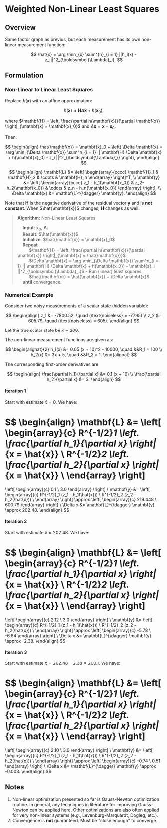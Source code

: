 # Weighted Non-Linear Least Squares

## Overview

Same factor graph as previus, but each measurement has its own non-linear measurement function:

$$
\hat{x} = \arg \min_{x} \sum^{n}_{i = 1} ||h_i(x) - z_i||^2_{\boldsymbol{\Lambda}_i}.
$$

## Formulation

### Non-Linear to Linear Least Squares

Replace $h(\mathbf{x})$ with an affine approximation:

$$
h(\mathbf{x}) \approx \mathbf{H} \Delta \mathbf{x} + h(\mathbf{x}_0),
$$

where $\mathbf{H} = \left. \frac{\partial h(\mathbf{x})}{\partial \mathbf{x}} \right|_{\mathbf{x} = \mathbf{x}_0}$ and $\Delta \mathbf{x} = \mathbf{x} - \mathbf{x}_0$.

Then:

$$
\begin{align}
\hat{\mathbf{x}} = \mathbf{x}_0 +
\left(
\Delta \mathbf{x} = \arg \min_{\Delta \mathbf{x}} \sum^n_{i = 1} || \mathbf{H} \Delta \mathbf{x} + h(\mathbf{x}_0) - z_i ||^2_{\boldsymbol{\Lambda}_i}
\right),
\end{align}
$$

$$
\begin{align}
\mathbf{L} &= \left[
\begin{array}{cccc}
\mathbf{H}_1 & \mathbf{H}_2 & \cdots & \mathbf{H}_n
\end{array}
\right]^T, \\
\mathbf{y} &= \left[
\begin{array}{cccc}
z_1 - h_1(\mathbf{x_0}) & z_2- h_2(\mathbf{x_0}) & \cdots & z_n - h_n(\mathbf{x_0})
\end{array}
\right], \\
\Delta \mathbf{x} &= \mathbf{L}^{\dagger} \mathbf{y}.
\end{align}
$$

Note that $\mathbf{H}$ is the negative derivative of the residual vector $\mathbf{y}$ and is **not constant**. When $\hat{\mathbf{x}}$ changes, $\mathbf{H}$ changes as well.

> **Algorithm:** Non-Linear Least Squares
>
> $\quad$**Input**: $\mathbf{x}_0$, $\boldsymbol{\Lambda}_i$   
> $\quad$**Result**: $\hat{\mathbf{x}}$   
> $\quad$**Initialize**: $\hat{\mathbf{x}} = \mathbf{x}_0$   
> $\quad$**Repeat**    
> $\quad\quad$ $\mathbf{H} = \left. \frac{\partial h(\mathbf{x})}{\partial \mathbf{x}} \right|_{\mathbf{x} = \hat{\mathbf{x}}}$    
> $\quad\quad$ $\Delta \mathbf{x} = \arg \min_{\Delta \mathbf{x}} \sum^n_{i = 1} || \mathbf{H} \Delta \mathbf{x} + h(\mathbf{x_0}) - \mathbf{z}_i ||^2_{\boldsymbol{\Lambda}_i}$ - Run (linear) least squares    
> $\quad\quad$ $\hat{\mathbf{x}} = \hat{\mathbf{x}} + \Delta \mathbf{x}$    
> $\quad$**until** convergence.    

### Numerical Example

Consider two noisy measurements of a scalar state (hidden variable):

$$
\begin{align}
z_1 &= -7800.52, \quad (\text{noiseless} = -7795) \\
z_2 &= 605.79, \quad (\text{noiseless} = 605).
\end{align}
$$

Let the true scalar state be $x = 200$.

The non-linear measurement functions are given as:

$$
\begin{alignat}{2}
h_1(x) &= 0.05 (x + 10)^2 - 10000, \quad &&R_1 = 100 \\
h_2(x) &= 3x + 5, \quad &&R_2 = 1.
\end{alignat}
$$

The corresponding first-order derivatives are:

$$
\begin{align}
\frac{\partial h_1}{\partial x} &= 0.1 (x + 10) \\
\frac{\partial h_2}{\partial x} &= 3.
\end{align}
$$

#### Iteration 1

Start with estimate $\hat{x} = 0$. We have:

$$
\begin{align}
\mathbf{L} &=
\left[
\begin{array}{c}
R^{-1/2}_1 \left. \frac{\partial h_1}{\partial x} \right|_{x = \hat{x}} \\
R^{-1/2}_2 \left. \frac{\partial h_2}{\partial x} \right|_{x = \hat{x}} \\
\end{array}
\right]
=
\left[
\begin{array}{c}
0.1 \\
3.0
\end{array}
\right] \\
\mathbf{y} &=
\left[
\begin{array}{c}
R^{-1/2}_1 (z_1 - h_1(\hat{x})) \\
R^{-1/2}_2 (z_2 - h_2(\hat{x})) \\
\end{array}
\right]
\approx
\left[
\begin{array}{c}
219.448 \\
600.79
\end{array}
\right] \\
\Delta x &= \mathbf{L}^{\dagger} \mathbf{y} \approx 202.48.
\end{align}
$$

#### Iteration 2

Start with estimate $\hat{x} \approx 202.48$. We have:

$$
\begin{align}
\mathbf{L} &=
\left[
\begin{array}{c}
R^{-1/2}_1 \left. \frac{\partial h_1}{\partial x} \right|_{x = \hat{x}} \\
R^{-1/2}_2 \left. \frac{\partial h_2}{\partial x} \right|_{x = \hat{x}} \\
\end{array}
\right]
=
\left[
\begin{array}{c}
2.12 \\
3.0
\end{array}
\right] \\
\mathbf{y} &=
\left[
\begin{array}{c}
R^{-1/2}_1 (z_1 - h_1(\hat{x})) \\
R^{-1/2}_2 (z_2 - h_2(\hat{x})) \\
\end{array}
\right]
\approx
\left[
\begin{array}{c}
-5.78 \\
-6.64
\end{array}
\right] \\
\Delta x &= \mathbf{L}^{\dagger} \mathbf{y} \approx -2.38.
\end{align}
$$

#### Iteration 3

Start with estimate $\hat{x} = 202.48 - 2.38 = 200.1$. We have:

$$
\begin{align}
\mathbf{L} &=
\left[
\begin{array}{c}
R^{-1/2}_1 \left. \frac{\partial h_1}{\partial x} \right|_{x = \hat{x}} \\
R^{-1/2}_2 \left. \frac{\partial h_2}{\partial x} \right|_{x = \hat{x}} \\
\end{array}
\right]
=
\left[
\begin{array}{c}
2.10 \\
3.0
\end{array}
\right] \\
\mathbf{y} &=
\left[
\begin{array}{c}
R^{-1/2}_1 (z_1 - h_1(\hat{x})) \\
R^{-1/2}_2 (z_2 - h_2(\hat{x})) \\
\end{array}
\right]
\approx
\left[
\begin{array}{c}
-0.74 \\
0.51
\end{array}
\right] \\
\Delta x &= \mathbf{L}^{\dagger} \mathbf{y} \approx -0.003.
\end{align}
$$

## Notes

1. Non-linear optimization presented so far is Gauss-Newton optimization routine. In general, any techniques in literature for improving Gauss-Newton can be applied here. Other optimizations are also often applied for very non-linear systems (e.g., Levenburg-Marquardt, Dogleg, etc.).
2. Convergence is **not** guaranteed. Must be "close enough" to converge.
